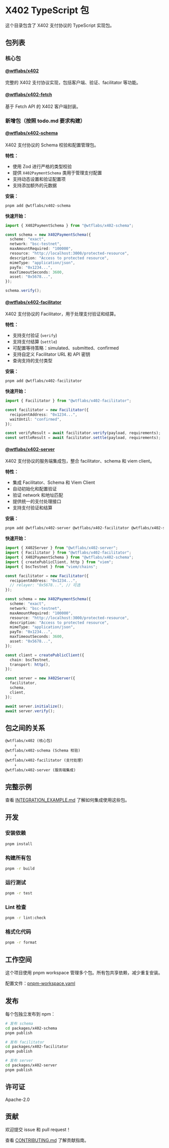 # X402 TypeScript 包

这个目录包含了 X402 支付协议的 TypeScript 实现包。

## 包列表

### 核心包

#### [@wtflabs/x402](./x402/)
完整的 X402 支付协议实现，包括客户端、验证、facilitator 等功能。

#### [@wtflabs/x402-fetch](./x402-fetch/)
基于 Fetch API 的 X402 客户端封装。

### 新增包（按照 todo.md 要求构建）

#### [@wtflabs/x402-schema](./x402-schema/)
X402 支付协议的 Schema 校验和配置管理包。

**特性：**
- 使用 Zod 进行严格的类型校验
- 提供 `X402PaymentSchema` 类用于管理支付配置
- 支持动态设置和验证配置项
- 支持添加额外的元数据

**安装：**
```bash
pnpm add @wtflabs/x402-schema
```

**快速开始：**
```typescript
import { X402PaymentSchema } from "@wtflabs/x402-schema";

const schema = new X402PaymentSchema({
  scheme: "exact",
  network: "bsc-testnet",
  maxAmountRequired: "100000",
  resource: "http://localhost:3000/protected-resource",
  description: "Access to protected resource",
  mimeType: "application/json",
  payTo: "0x1234...",
  maxTimeoutSeconds: 3600,
  asset: "0x5678...",
});

schema.verify();
```

#### [@wtflabs/x402-facilitator](./x402-facilitator/)
X402 支付协议的 Facilitator，用于处理支付验证和结算。

**特性：**
- 支持支付验证 (`verify`)
- 支持支付结算 (`settle`)
- 可配置等待策略：simulated、submitted、confirmed
- 支持自定义 Facilitator URL 和 API 密钥
- 查询支持的支付类型

**安装：**
```bash
pnpm add @wtflabs/x402-facilitator
```

**快速开始：**
```typescript
import { Facilitator } from "@wtflabs/x402-facilitator";

const facilitator = new Facilitator({
  recipientAddress: "0x1234...",
  waitUntil: "confirmed",
});

const verifyResult = await facilitator.verify(payload, requirements);
const settleResult = await facilitator.settle(payload, requirements);
```

#### [@wtflabs/x402-server](./x402-server/)
X402 支付协议的服务端集成包，整合 facilitator、schema 和 viem client。

**特性：**
- 集成 Facilitator、Schema 和 Viem Client
- 自动初始化和配置验证
- 验证 network 和地址匹配
- 提供统一的支付处理接口
- 支持支付验证和结算

**安装：**
```bash
pnpm add @wtflabs/x402-server @wtflabs/x402-facilitator @wtflabs/x402-schema viem
```

**快速开始：**
```typescript
import { X402Server } from "@wtflabs/x402-server";
import { Facilitator } from "@wtflabs/x402-facilitator";
import { X402PaymentSchema } from "@wtflabs/x402-schema";
import { createPublicClient, http } from "viem";
import { bscTestnet } from "viem/chains";

const facilitator = new Facilitator({
  recipientAddress: "0x1234...",
  // relayer: "0x5678...", // 可选
});

const schema = new X402PaymentSchema({
  scheme: "exact",
  network: "bsc-testnet",
  maxAmountRequired: "100000",
  resource: "http://localhost:3000/protected-resource",
  description: "Access to protected resource",
  mimeType: "application/json",
  payTo: "0x1234...",
  maxTimeoutSeconds: 3600,
  asset: "0x5678...",
});

const client = createPublicClient({
  chain: bscTestnet,
  transport: http(),
});

const server = new X402Server({
  facilitator,
  schema,
  client,
});

await server.initialize();
await server.verify();
```

## 包之间的关系

```
@wtflabs/x402 (核心包)
    ↓
@wtflabs/x402-schema (Schema 校验)
    ↓
@wtflabs/x402-facilitator (支付处理)
    ↓
@wtflabs/x402-server (服务端集成)
```

## 完整示例

查看 [INTEGRATION_EXAMPLE.md](./INTEGRATION_EXAMPLE.md) 了解如何集成使用这些包。

## 开发

### 安装依赖

```bash
pnpm install
```

### 构建所有包

```bash
pnpm -r build
```

### 运行测试

```bash
pnpm -r test
```

### Lint 检查

```bash
pnpm -r lint:check
```

### 格式化代码

```bash
pnpm -r format
```

## 工作空间

这个项目使用 pnpm workspace 管理多个包。所有包共享依赖，减少重复安装。

配置文件：[pnpm-workspace.yaml](../pnpm-workspace.yaml)

## 发布

每个包独立发布到 npm：

```bash
# 发布 schema
cd packages/x402-schema
pnpm publish

# 发布 facilitator
cd packages/x402-facilitator
pnpm publish

# 发布 server
cd packages/x402-server
pnpm publish
```

## 许可证

Apache-2.0

## 贡献

欢迎提交 issue 和 pull request！

查看 [CONTRIBUTING.md](../../CONTRIBUTING.md) 了解贡献指南。

